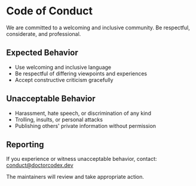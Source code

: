 # Code of Conduct

We are committed to a welcoming and inclusive community. Be respectful, considerate, and professional.

## Expected Behavior

- Use welcoming and inclusive language
- Be respectful of differing viewpoints and experiences
- Accept constructive criticism gracefully

## Unacceptable Behavior

- Harassment, hate speech, or discrimination of any kind
- Trolling, insults, or personal attacks
- Publishing others' private information without permission

## Reporting

If you experience or witness unacceptable behavior, contact: conduct@doctorcodex.dev

The maintainers will review and take appropriate action.
